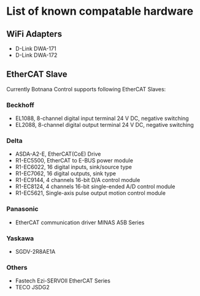 # List of known compatable hardware

## WiFi Adapters

* D-Link DWA-171
* D-Link DWA-172

## EtherCAT Slave

Currently Botnana Control supports following EtherCAT Slaves:

### Beckhoff

* EL1088, 8-channel digital input terminal 24 V DC, negative switching
* EL2088, 8-channel digital output terminal 24 V DC, negative switching

### Delta

* ASDA-A2-E, EtherCAT(CoE) Drive
* R1-EC5500, EtherCAT to E-BUS power module
* R1-EC6022, 16 digital inputs, sink/source type
* R1-EC7062, 16 digital outputs, sink type
* R1-EC9144, 4 channels 16-bit D/A control module
* R1-EC8124, 4 channels 16-bit single-ended A/D control module
* R1-EC5621, Single-axis pulse output motion control module

### Panasonic

* EtherCAT communication driver MINAS A5B Series

### Yaskawa

* SGDV-2R8AE1A

### Others

* Fastech Ezi-SERVOⅡ EtherCAT Series
* TECO JSDG2
